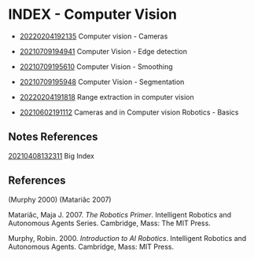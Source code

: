 ---
---
# INDEX - Computer Vision

-   [20220204192135](/notes/20220204192135) Computer vision - Cameras

-   [20210709194941](/notes/20210709194941) Computer Vision - Edge detection

-   [20210709195610](/notes/20210709195610) Computer Vision - Smoothing

-   [20210709195948](/notes/20210709195948) Computer Vision - Segmentation

-   [20220204191818](/notes/20220204191818) Range extraction in computer vision

-   [20210602191112](/notes/20210602191112) Cameras and in Computer vision Robotics -
    Basics

## Notes References

[20210408132311](/notes/20210408132311) Big Index

## References

(Murphy 2000) (Matariâc 2007)

Matariâc, Maja J. 2007. *The Robotics Primer*. Intelligent Robotics and
Autonomous Agents Series. Cambridge, Mass: The MIT Press.

Murphy, Robin. 2000. *Introduction to AI Robotics*. Intelligent Robotics
and Autonomous Agents. Cambridge, Mass: MIT Press.

